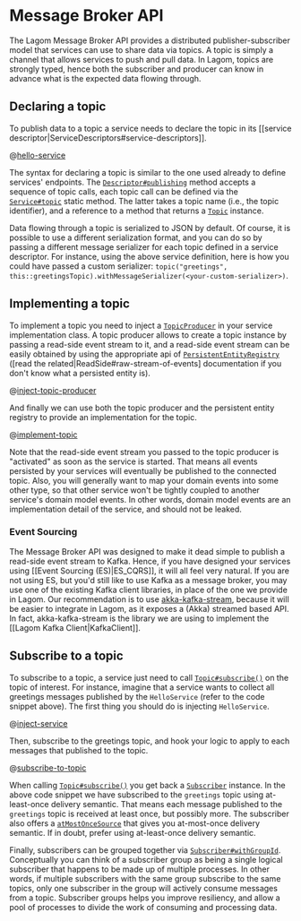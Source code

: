 # Message Broker API

The Lagom Message Broker API provides a distributed publisher-subscriber model that services can use to share data via topics. A topic is simply a channel that allows services to push and pull data. In Lagom, topics are strongly typed, hence both the subscriber and producer can know in advance what is the expected data flowing through.

## Declaring a topic

To publish data to a topic a service needs to declare the topic in its [[service descriptor|ServiceDescriptors#service-descriptors]].

@[hello-service](code/docs/mb/HelloService.java)

The syntax for declaring a topic is similar to the one used already to define services' endpoints. The [`Descriptor#publishing`](api/index.html?com/lightbend/lagom/javadsl/api/Descriptor.html#publishing) method accepts a sequence of topic calls, each topic call can be defined via the [`Service#topic`](api/index.html?com/lightbend/lagom/javadsl/api/Service.html#topic) static method. The latter takes a topic name (i.e., the topic identifier), and a reference to a method that returns a [`Topic`](api/index.html?com/lightbend/lagom/javadsl/api/broker/Topic.html) instance.

Data flowing through a topic is serialized to JSON by default. Of course, it is possible to use a different serialization format, and you can do so by passing a different message serializer for each topic defined in a service descriptor. For instance, using the above service definition, here is how you could have passed a custom serializer: `topic("greetings", this::greetingsTopic).withMessageSerializer(<your-custom-serializer>)`.

## Implementing a topic

To implement a topic you need to inject a [`TopicProducer`](api/index.html?com/lightbend/lagom/javadsl/broker/kafka/TopicProducer.html) in your service implementation class. A topic producer allows to create a topic instance by passing a read-side event stream to it, and a read-side event stream can be easily obtained by using the appropriate api of [`PersistentEntityRegistry`](api/index.html?com/lightbend/lagom/javadsl/persistence/PersistentEntityRegistry.html) ([read the related|ReadSide#raw-stream-of-events] documentation if you don't know what a persisted entity is).

@[inject-topic-producer](code/docs/mb/HelloServiceImpl.java)

And finally we can use both the topic producer and the persistent entity registry to provide an implementation for the topic. 

@[implement-topic](code/docs/mb/HelloServiceImpl.java)

Note that the read-side event stream you passed to the topic producer is "activated" as soon as the service is started. That means all events persisted by your services will eventually be published to the connected topic. Also, you will generally want to map your domain events into some other type, so that other service won't be tightly coupled to another service's domain model events. In other words, domain model events are an implementation detail of the service, and should not be leaked.

### Event Sourcing

The Message Broker API was designed to make it dead simple to publish a read-side event stream to Kafka. Hence, if you have designed your services using [[Event Sourcing (ES)|ES_CQRS]], it will all feel very natural. If you are not using ES, but you'd still like to use Kafka as a message broker, you may use one of the existing Kafka client libraries, in place of the one we provide in Lagom. Our recommendation is to use [akka-kafka-stream](https://github.com/akka/reactive-kafka), because it will be easier to integrate in Lagom, as it exposes a (Akka) streamed based API. In fact, akka-kafka-stream is the library we are using to implement the [[Lagom Kafka Client|KafkaClient]].

## Subscribe to a topic

To subscribe to a topic, a service just need to call [`Topic#subscribe()`](api/index.html?com/lightbend/lagom/javadsl/api/broker/Topic.html#subscribe) on the topic of interest. For instance, imagine that a service wants to collect all greetings messages published by the `HelloService` (refer to the code snippet above). The first thing you should do is injecting `HelloService`.

@[inject-service](code/docs/mb/AnotherServiceImpl.java)

Then, subscribe to the greetings topic, and hook your logic to apply to each messages that published to the topic.

@[subscribe-to-topic](code/docs/mb/AnotherServiceImpl.java)

When calling [`Topic#subscribe()`](api/index.html?com/lightbend/lagom/javadsl/api/broker/Topic.html#subscribe) you get back a [`Subscriber`](api/index.html?com/lightbend/lagom/javadsl/api/broker/Subscriber.html) instance. In the above code snippet we have subscribed to the `greetings` topic using at-least-once delivery semantic. That means each message published to the `greetings` topic is received at least once, but possibly more. The subscriber also offers a [`atMostOnceSource`](api/index.html?com/lightbend/lagom/javadsl/api/broker/Subscriber.html#atMostOnceSource) that gives you at-most-once delivery semantic. If in doubt, prefer using at-least-once delivery semantic.

Finally, subscribers can be grouped together via [`Subscriber#withGroupId`](api/index.html?com/lightbend/lagom/javadsl/api/broker/Subscriber.html#withGroupId). Conceptually you can think of a subscriber group as being a single logical subscriber that happens to be made up of multiple processes. In other words, if multiple subscribers with the same group subscribe to the same topics, only one subscriber in the group will actively consume messages from a topic. Subscriber groups helps you improve resiliency, and allow a pool of processes to divide the work of consuming and processing data.
